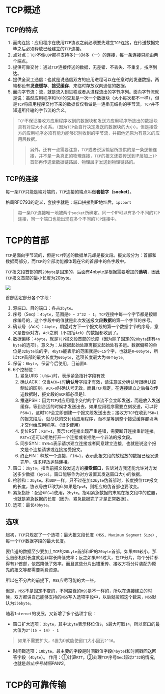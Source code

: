 # TCP概述

## TCP的特点
1.  面向连接：应用程序在使用`TCP`协议之前必须要先建立`TCP`连接，在传送数据完毕之后必须释放已经建立的`TCP`连接。
2.  点对点：`TCP`不像`UDP`那样支持多(一)对多（一）的连接，每一条连接只能由两个端点。
3.  提供可靠交付：通过`TCP`连接传送的数据，无差错、不丢失、不重复，按序到达。
4.  提供全双工通信：也就是说通信双方的应用进程可以在任意时刻发送数据。两端都设有**发送缓存**、**接受缓存**，来临时存放双向通信的数据。
5.  面向字节流：流，就是流入到进程或者从进程流出的字节序列。面向字节流就是说：虽然应用程序和`TCP`的交互是一次一个数据块（大小每次都不一样），但是`TCP`将应用程序交付下来的数据仅仅看做是一连串无结构的字节流，`TCP`并不知道所传输的字节流的含义。

> `TCP`不保证接收方应用程序收到的数据块和发送方应用程序所放出的数据块具有对应大小关系。（因为`TCP`会自行决定发送的数据块的大小）。但是接受方的应用程序必须有能力能够识别收到的字节流，并把他还原为有意义的应用层数据。
>> 另外，还有一点需要注意，`TCP`或者说运输层所提供的是一条逻辑连接，并不是一条真正的物理连接，`TCP`的报文还要传送到IP层加上`IP`首部再传送至数据链路层、物理层才发送到物理链路的。

## TCP的连接
每一条`TCP`只能是端对端的，`TCP`连接的端点叫做**套接字（socket）**。

格局RFC793的定义，套接字就是：端口拼接到IP地址后，`ip:port`

> 每一条`TCP`连接唯一地被两个`socket`所确定。同一个IP可以有多个不同的`TCP`连接，同一个端口也能出现在多个不同的`TCP`连接中。

# TCP的首部
`TCP`是面向字节流的，但是`TCP`传送的数据单元却是报文段。报文段分为：首部和数据两部分，而`TCP`的全部功能都体现在它的首部中的各字段中。

`TCP`报文段首部的前`20byte`是固定的，后面有4nbyte是根据需要增加的**选项**，因此`TCP`报文首部的最小长度为20byte。

![](https://user-gold-cdn.xitu.io/2019/4/25/16a53feab312bdb3?w=1460&h=1006&f=png&s=2491766)

首部固定部分各个字段：

1.  源端口、目的端口：各占`2byte`。
2.  序号（Seq）：`4byte`，范围是`0 ~ 2^32 - 1`。`TCP`连接中每一个字节都是按顺序编号的，这个字段中的值就是此次发送报文段**数据**的第一个字节的序号。
3.  确认号（Ack）：`4byte`，期望对方下一个报文段的第一个数据字节的序号，意义是告诉对方，`Ack`之前（不包括`Ack`）的数据都收到了。
4.  数据偏移：`4byte`，就是`TCP`报文段首部的长度（因为除了固定的`20byte`还有`4n byte`的选项）。意义为：从数据起始处距离报文起始处有多远。数据偏移的单位是`32byte`长的字，`4byte`能表示的范围就是`0~15`个字，也就是`0~60byte`，所以`TCP`首部的最大长度为`60byte`，选项长度最大为`40个byte`。
5.  保留：`6byte`，保留今后使用，目前置`0`.
6.  6个控制位：
    1.  紧急URG：`URG=1`时，表示紧急指针字段有效
    2.  确认ACK：仅当`ACK=1`时**确认号**字段才有效，请注意区分确认号跟确认控制位的区别。`ACK=0`时确认号无效，而且`TCP`规定，在连接建立之后每次传送数据时，报文段的`ACK`都必须是1.
    3.  推送PSH：因为`TCP`对应用程序交付的字节流不会立即发送，而是放入发送缓存，等到合适的时候才发送出去，如果应用程序需要立刻发送，可以将`PSH=1`，这时`TCP`会立即创建一个报文段发送出去；接收方`TCP`在收到`PSH=1`的报文段后，就尽快的交付给应用程序，而不是等到整个接受缓存都填满才交付给应用程序。（很少使用）
    4.  复位RST：`RST=1`，表示`TCP`连接出现严重差错，需要断开连接重新连接。`RST=1`还可以拒绝打开一个连接或者拒绝一个非法的报文段。
    5.  同步SYN：`SYN=1`表示请求建立连接或者同意建立连接，也就是说这个报文是个连接请求或连接接受报文。
    6.  终止FIN：释放一个连接，`FIN=1`，表示此报文段的放松放的数据已经发送完毕，请求释放运输连接。
7.  窗口：`2byte`。指当前报文段发送方的**接受窗口**，告诉对方我还能允许对方发送多少数据（`byte`）。窗口能够作为对方设置其发送窗口大小的依据。
8.  检验和：`2byte`。和`UDP`一样，只不过在加`12byte`伪首部时，长度换位`TCP`报文的长度，协议号由17改为6.如果是`Ipv6`，则相应的伪首部也要改变。
9.  紧急指针：配合`URG=1`使用，`2byte`。指明紧急数据的末尾在报文段中的位置，也就是紧急数据的长度（因为，紧急数据完了才是正常数据）。
10. 选项：最长`40byte`。

## 选项
起初，`TCP`只规定了一个选项：最大报文段长度`（MSS, Maximum Segment Size）`,每一个`TCP`数据字段的最大长度。

要传送的数据至少要加上`TCP`的`20byte`首部和IP的`20byte`首部，如果`MSS`较小，那么首部相对长度就会非常长降低效率；反之如果`MSS`过大，在`IP`分片，每个分片都得有`IP`首部，依然降低了效率。而且这些分片出错重传、接收方将分片装配为原先的报文等都需要耗费资源。

所以在不分片的前提下，`MSS`应尽可能的大一些。

但是，`MSS`不是固定不变的，不同路径的`MSS`是不一样的，所以在连接建立的时候，双方都讲自己能够支持的`MSS`写入选项字段中，以后就按照这个数来，`MSS`默认为`556byte`。

随着`Internet`的发展，又新增了多个选项字段：
+ 窗口扩大选项：`3byte`，其中`1byte`表示移位值`S`，`S`最大可取`14`，所以窗口的最大值为`2^(16 + 14) - 1`
> 如果不需要扩大，`S`置为0就能使窗口大小回到`2^16`。
+ 时间戳选项：`10byte`。最主要的字段是时间戳值字段(`4byte`)和时间戳回送回答字段（`4byte`）。
  作用：①计算`RTT`。②处理`TCP`序号`Seq`超过`2^32`的情况，也就是*防止序号绕回PAWS*。

# TCP的可靠传输
